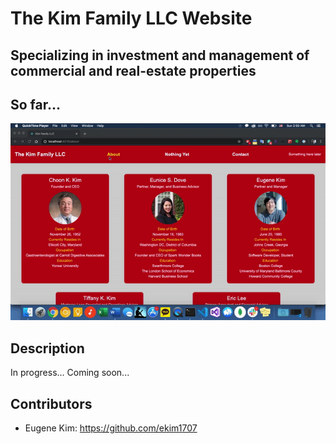 # The Kim Family LLC Website 
## Specializing in investment and management of commercial and real-estate properties

## So far...

![](./src/assets/img/readme/readme.gif)

## Description

In progress... Coming soon...

## Contributors 
* Eugene Kim: https://github.com/ekim1707 